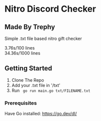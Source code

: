 # Nitro Discord Checker
## Made By Trephy

Simple .txt file based nitro gift checker

3.76s/100 lines <br>
34.36s/1000 lines

## Getting Started 

1. Clone The Repo
2. Add your .txt file in '/txt'
3. Run <code> go run main.go txt/FILENAME.txt </code>

### Prerequisites

Have Go installed: https://go.dev/dl/

